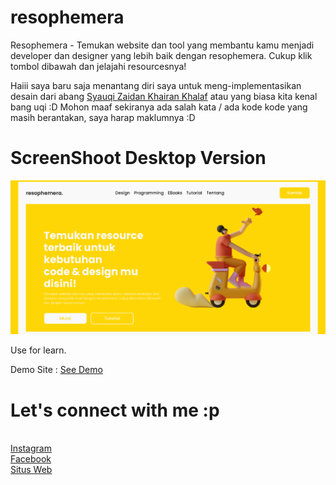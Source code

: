 # resophemera
Resophemera - Temukan website dan tool yang membantu kamu menjadi developer dan designer yang lebih baik dengan resophemera. Cukup klik tombol dibawah dan jelajahi resourcesnya!

Haiii saya baru saja menantang diri saya untuk meng-implementasikan desain dari abang <a href="https://www.facebook.com/syaaauqi" target="_blank">Syauqi Zaidan Khairan Khalaf</a>
 atau yang biasa kita kenal bang uqi :D Mohon maaf sekiranya ada salah kata / ada kode kode yang masih berantakan, saya harap maklumnya :D
 
# ScreenShoot Desktop Version
 <img src="https://raw.githubusercontent.com/wafarifki/resophemera/main/Screenshot/Sdesktop.png">
 
Use for learn.

Demo Site : <a href="https://wafarifki.github.io/resophemera/">See Demo</a>

# Let's connect with me :p
<br><a href="https://instagram.com/wafarifki_" target="_blank">Instagram</a>
<br><a href="https://facebook.com/bekasiHACKERlive" target="_blank">Facebook</a>
<br><a href="https://wafarifki.tk" target="_blank">Situs Web</a>
